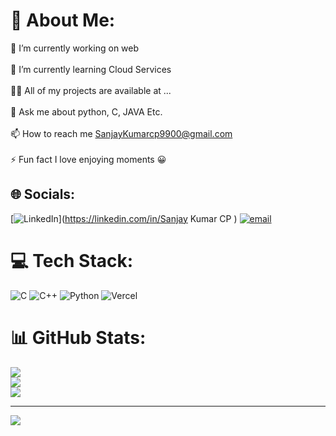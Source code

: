 # 💫 About Me:
🔭 I’m currently working on web<br><br>🌱 I’m currently learning Cloud Services<br><br>👨‍💻 All of my projects are available at ...<br><br>💬 Ask me about python, C, JAVA Etc.<br><br>📫 How to reach me SanjayKumarcp9900@gmail.com<br><br>⚡ Fun fact I love enjoying moments 😀


## 🌐 Socials:
[![LinkedIn](https://img.shields.io/badge/LinkedIn-%230077B5.svg?logo=linkedin&logoColor=white)](https://linkedin.com/in/Sanjay Kumar CP ) [![email](https://img.shields.io/badge/Email-D14836?logo=gmail&logoColor=white)](mailto:sanjaykumarcp9900@gmail.com) 

# 💻 Tech Stack:
![C](https://img.shields.io/badge/c-%2300599C.svg?style=flat&logo=c&logoColor=white) ![C++](https://img.shields.io/badge/c++-%2300599C.svg?style=flat&logo=c%2B%2B&logoColor=white) ![Python](https://img.shields.io/badge/python-3670A0?style=flat&logo=python&logoColor=ffdd54) ![Vercel](https://img.shields.io/badge/vercel-%23000000.svg?style=flat&logo=vercel&logoColor=white)
# 📊 GitHub Stats:
![](https://github-readme-stats.vercel.app/api?username=samsanjay99&theme=dark&hide_border=false&include_all_commits=false&count_private=false)<br/>
![](https://github-readme-streak-stats.herokuapp.com/?user=samsanjay99&theme=dark&hide_border=false)<br/>
![](https://github-readme-stats.vercel.app/api/top-langs/?username=samsanjay99&theme=dark&hide_border=false&include_all_commits=false&count_private=false&layout=compact)

---
[![](https://visitcount.itsvg.in/api?id=samsanjay99&icon=0&color=0)](https://visitcount.itsvg.in)

<!-- Proudly created with GPRM ( https://gprm.itsvg.in ) -->
